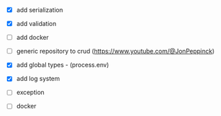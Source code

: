 - [x] add serialization
- [x] add validation
- [ ] add docker
- [ ] generic repository to crud (https://www.youtube.com/@JonPeppinck)
- [x] add global types - (process.env)
- [x] add log system

- [ ] exception
- [ ] docker
